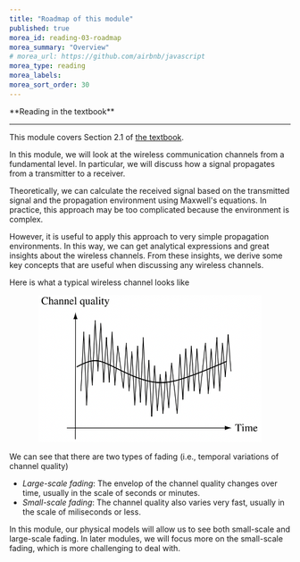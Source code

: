 ```yaml
---
title: "Roadmap of this module"
published: true
morea_id: reading-03-roadmap
morea_summary: "Overview"
# morea_url: https://github.com/airbnb/javascript
morea_type: reading
morea_labels:
morea_sort_order: 30
---
```


<div class="alert alert-success" role="alert" markdown="1">
<i class="fa-solid fa-book fa-xl"></i> **Reading in the textbook**
<hr/>

This module covers Section 2.1 of [the textbook](https://web.stanford.edu/~dntse/papers/book121004.pdf).
</div>


In this module, we will look at the wireless communication channels from a fundamental level. In particular, we will discuss how a signal propagates from a transmitter to a receiver. 

Theoretically, we can calculate the received signal based on the transmitted signal and the propagation environment using Maxwell's equations. In practice, this approach may be too complicated because the environment is complex.

However, it is useful to apply this approach to very simple propagation environments. In this way, we can get analytical expressions and great insights about the wireless channels. From these insights, we derive some key concepts that are useful when discussing any wireless channels.

Here is what a typical wireless channel looks like

<figure style="text-align: center;">
  <img src="03-channel-quality.png" alt="Wireless channel quality over time" width="400">
</figure>

We can see that there are two types of fading (i.e., temporal variations of channel quality)
- *Large-scale fading*: The envelop of the channel quality changes over time, usually in the scale of seconds or minutes.
- *Small-scale fading*: The channel quality also varies very fast, usually in the scale of miliseconds or less.

In this module, our physical models will allow us to see both small-scale and large-scale fading. In later modules, we will focus more on the small-scale fading, which is more challenging to deal with.
